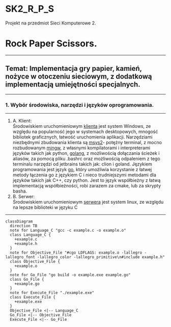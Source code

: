 # SK2_R_P_S
Projekt na przedmiot Sieci Komputerowe 2.  
# Rock Paper Scissors.
---
## Temat: Implementacja gry papier, kamień, nożyce w otoczeniu sieciowym, z dodatkową implementacją umiejętności specjalnych.  
---
### 1. Wybór środowiska, narzędzi i języków oprogramowania.
---

1. A. Klient:  
Środowiskiem uruchomieniowym [klienta](#client) jest system Windows, ze względu na popularność jego w systemach desktopowych, mnogość bibliotek graficznych, łatwość uruchomienia aplikacji. Narzędziami niezbędnymi zbudowania klienta są [msys2](https://www.msys2.org)- potężny terminal, z mocno rozbudowanym [mingw](https://pl.wikipedia.org/wiki/MinGW), z własnymi kompilatorami i interpreterami języków takich jak python, [golang](https://pl.wikipedia.org/wiki/Go_(język_programowania)), z możliwością dołączania ścieżek i aliasów, za pomocą pliku .bashrc oraz możliwością odpaleniem z tego terminalu narzędzi od jetbrains takich jak: clion i goland. Językiem programowania jest język [go](#golang), który umożliwia korzystanie z łatwej metody łączenia go z językiem C i nieco trudniejszymi metodami dla języków takich jak C++, czy python. Jest to język współbieżny z łatwą implementacją współbieżności, robi zarazem za cmake, lub za skrypty basha. 
1. B. Serwer:  
Środowiskiem uruchomieniowym [serwera](#server) jest system linux, ze względu na lepsze biblioteki w języku C
---

```mermaid
classDiagram
  direction TB
  note for Language_C "gcc -c example.c -o example.o"
  class Language_C {
    +example.c
    +example.h 
  }
  note for Objective_File "#cgo LDFLAGS: example.o -lallegro -lallegro_font -lallegro_color -lallegro_primitive\n#include example.h"
  class Objective_File {
    +example.o
  }
  note for Go_File "go build -o example.exe example.go"
  class Go_File {
    +example.go 
  }
  note for Execute_File "./example.exe"
  class Execute_File {
    +example.exe
  }
  Objective_File <|-- Language_C
  Go_File <|-- Objective_File
  Execute_File <|-- Go_File
  